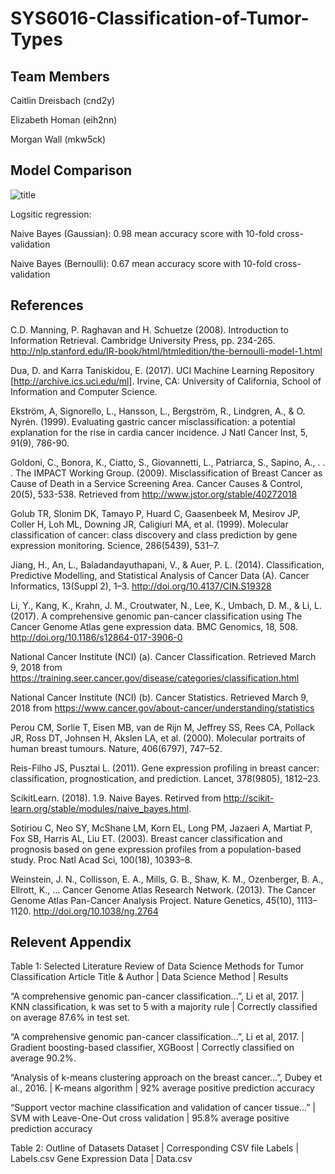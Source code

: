 # SYS6016-Classification-of-Tumor-Types

## Team Members
Caitlin Dreisbach (cnd2y)

Elizabeth Homan (eih2nn)

Morgan Wall (mkw5ck)


## Model Comparison

![title](https://github.com/caitdreis/SYS6016-Classification-of-Tumor-Types/results.png)

Logsitic regression:

Naive Bayes (Gaussian): 0.98 mean accuracy score with 10-fold cross-validation

Naive Bayes (Bernoulli): 0.67 mean accuracy score with 10-fold cross-validation

## References

C.D. Manning, P. Raghavan and H. Schuetze (2008). Introduction to Information Retrieval. Cambridge University Press, pp. 234-265. http://nlp.stanford.edu/IR-book/html/htmledition/the-bernoulli-model-1.html

Dua, D. and Karra Taniskidou, E. (2017). UCI Machine Learning Repository [http://archive.ics.uci.edu/ml]. Irvine, CA: University of California, School of Information and Computer Science.
 
Ekström, A, Signorello, L.,  Hansson, L., Bergström, R., Lindgren, A., & O. Nyrén. (1999). Evaluating gastric cancer misclassification: a potential explanation for the rise in cardia cancer incidence. J Natl Cancer Inst, 5, 91(9), 786-90.

Goldoni, C., Bonora, K., Ciatto, S., Giovannetti, L., Patriarca, S., Sapino, A., . . . The IMPACT Working Group. (2009). Misclassification of Breast Cancer as Cause of Death in a Service Screening Area. Cancer Causes & Control, 20(5), 533-538. Retrieved from http://www.jstor.org/stable/40272018

Golub TR, Slonim DK, Tamayo P, Huard C, Gaasenbeek M, Mesirov JP, Coller H, Loh ML, Downing JR, Caligiuri MA, et al. (1999). Molecular classification of cancer: class discovery and class prediction by gene expression monitoring. Science, 286(5439), 531–7.

Jiang, H., An, L., Baladandayuthapani, V., & Auer, P. L. (2014). Classification, Predictive Modelling, and Statistical Analysis of Cancer Data (A). Cancer Informatics, 13(Suppl 2), 1–3. http://doi.org/10.4137/CIN.S19328

Li, Y., Kang, K., Krahn, J. M., Croutwater, N., Lee, K., Umbach, D. M., & Li, L. (2017). A comprehensive genomic pan-cancer classification using The Cancer Genome Atlas gene expression data. BMC Genomics, 18, 508. http://doi.org/10.1186/s12864-017-3906-0

National Cancer Institute (NCI) (a). Cancer Classification. Retrieved March 9, 2018 from https://training.seer.cancer.gov/disease/categories/classification.html

National Cancer Institute (NCI) (b). Cancer Statistics. Retrieved March 9, 2018 from
https://www.cancer.gov/about-cancer/understanding/statistics

Perou CM, Sorlie T, Eisen MB, van de Rijn M, Jeffrey SS, Rees CA, Pollack JR, Ross DT, Johnsen H, Akslen LA, et al. (2000). Molecular portraits of human breast tumours. Nature, 406(6797), 747–52.

Reis-Filho JS, Pusztai L. (2011). Gene expression profiling in breast cancer: classification, prognostication, and prediction. Lancet, 378(9805), 1812–23.

ScikitLearn. (2018). 1.9. Naive Bayes. Retirved from http://scikit-learn.org/stable/modules/naive_bayes.html.

Sotiriou C, Neo SY, McShane LM, Korn EL, Long PM, Jazaeri A, Martiat P, Fox SB, Harris AL, Liu ET. (2003). Breast cancer classification and prognosis based on gene expression profiles from a population-based study. Proc Natl Acad Sci, 100(18), 10393–8.

Weinstein, J. N., Collisson, E. A., Mills, G. B., Shaw, K. M., Ozenberger, B. A., Ellrott, K., … Cancer Genome Atlas Research Network. (2013). The Cancer Genome Atlas Pan-Cancer Analysis Project. Nature Genetics, 45(10), 1113–1120. http://doi.org/10.1038/ng.2764


## Relevent Appendix

Table 1: Selected Literature Review of Data Science Methods for Tumor Classification
Article Title & Author | Data Science Method | Results

“A comprehensive genomic pan-cancer classification...”, Li et al, 2017. | KNN classification, k was set to 5 with a majority rule | Correctly classified on average 87.6% in test set.

“A comprehensive genomic pan-cancer classification...”, Li et al, 2017. | Gradient boosting-based classifier, XGBoost | Correctly classified on average 90.2%.

“Analysis of k-means clustering approach on the breast cancer…”, Dubey et al., 2016. | K-means algorithm  | 92% average positive prediction accuracy

“Support vector machine classification and validation of cancer tissue…” | SVM with Leave-One-Out cross validation | 95.8% average positive prediction accuracy


Table 2: Outline of Datasets
Dataset | Corresponding CSV file
Labels | Labels.csv
Gene Expression Data | Data.csv 

